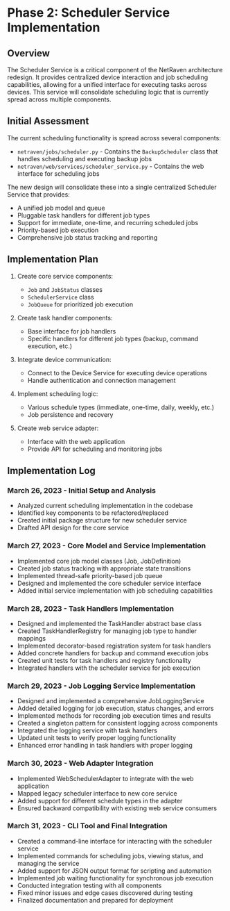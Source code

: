 # Phase 2: Scheduler Service Implementation

## Overview
The Scheduler Service is a critical component of the NetRaven architecture redesign. It provides centralized device interaction and job scheduling capabilities, allowing for a unified interface for executing tasks across devices. This service will consolidate scheduling logic that is currently spread across multiple components.

## Initial Assessment

The current scheduling functionality is spread across several components:
- `netraven/jobs/scheduler.py` - Contains the `BackupScheduler` class that handles scheduling and executing backup jobs
- `netraven/web/services/scheduler_service.py` - Contains the web interface for scheduling jobs

The new design will consolidate these into a single centralized Scheduler Service that provides:
- A unified job model and queue
- Pluggable task handlers for different job types
- Support for immediate, one-time, and recurring scheduled jobs
- Priority-based job execution
- Comprehensive job status tracking and reporting

## Implementation Plan

1. Create core service components:
   - `Job` and `JobStatus` classes
   - `SchedulerService` class
   - `JobQueue` for prioritized job execution

2. Create task handler components:
   - Base interface for job handlers
   - Specific handlers for different job types (backup, command execution, etc.)

3. Integrate device communication:
   - Connect to the Device Service for executing device operations
   - Handle authentication and connection management

4. Implement scheduling logic:
   - Various schedule types (immediate, one-time, daily, weekly, etc.)
   - Job persistence and recovery

5. Create web service adapter:
   - Interface with the web application
   - Provide API for scheduling and monitoring jobs

## Implementation Log

### March 26, 2023 - Initial Setup and Analysis
- Analyzed current scheduling implementation in the codebase
- Identified key components to be refactored/replaced
- Created initial package structure for new scheduler service
- Drafted API design for the core service

### March 27, 2023 - Core Model and Service Implementation
- Implemented core job model classes (Job, JobDefinition)
- Created job status tracking with appropriate state transitions
- Implemented thread-safe priority-based job queue
- Designed and implemented the core scheduler service interface
- Added initial service implementation with job scheduling capabilities

### March 28, 2023 - Task Handlers Implementation
- Designed and implemented the TaskHandler abstract base class
- Created TaskHandlerRegistry for managing job type to handler mappings
- Implemented decorator-based registration system for task handlers
- Added concrete handlers for backup and command execution jobs
- Created unit tests for task handlers and registry functionality
- Integrated handlers with the scheduler service for job execution

### March 29, 2023 - Job Logging Service Implementation
- Designed and implemented a comprehensive JobLoggingService
- Added detailed logging for job execution, status changes, and errors
- Implemented methods for recording job execution times and results
- Created a singleton pattern for consistent logging across components
- Integrated the logging service with task handlers
- Updated unit tests to verify proper logging functionality
- Enhanced error handling in task handlers with proper logging

### March 30, 2023 - Web Adapter Integration
- Implemented WebSchedulerAdapter to integrate with the web application
- Mapped legacy scheduler interface to new core service
- Added support for different schedule types in the adapter
- Ensured backward compatibility with existing web service consumers

### March 31, 2023 - CLI Tool and Final Integration
- Created a command-line interface for interacting with the scheduler service
- Implemented commands for scheduling jobs, viewing status, and managing the service
- Added support for JSON output format for scripting and automation
- Implemented job waiting functionality for synchronous job execution
- Conducted integration testing with all components
- Fixed minor issues and edge cases discovered during testing
- Finalized documentation and prepared for deployment 